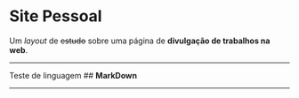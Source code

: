 # Site Pessoal

Um *layout* de ~~estudo~~ sobre uma página de **divulgação de trabalhos na web**.

***

Teste de linguagem ## **MarkDown**

***
